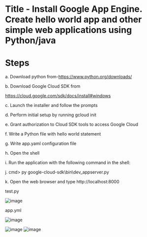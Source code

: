 # Title - Install Google App Engine. Create hello world app and other simple web applications  using Python/java 

# Steps 
a. Download python from-https://www.python.org/downloads/ 

b. Download Google Cloud SDK from 

https://cloud.google.com/sdk/docs/install#windows 

c. Launch the installer and follow the prompts 

d. Perform initial setup by running gcloud init 

e. Grant authorization to Cloud SDK tools to access Google Cloud 

f. Write a Python file with hello world statement 

g. Write app.yaml configuration file 

h. Open the shell 

i. Run the application with the following command in the shell: 

j. cmd> py google-cloud-sdk\bin\dev_appserver.py <path to the directory where  application reside> 

k. Open the web browser and type http://localhost:8000 

test.py

![image](https://github.com/djontop/Google-Cloud-SDK-app.yaml/assets/107875648/c4af132e-f61c-4369-91cc-9ab62e7d87bd)

app.yml

![image](https://github.com/djontop/Google-Cloud-SDK-app.yaml/assets/107875648/ae3bd7b5-8e16-4594-bc1f-3a16cdb345a0)


![image](https://github.com/djontop/Google-Cloud-SDK-app.yaml/assets/107875648/6c39aeec-7f51-4ad4-ae96-3442e6a2113a)
![image](https://github.com/djontop/Google-Cloud-SDK-app.yaml/assets/107875648/32192a48-efd9-40d9-925f-0a2726d5c54b)

